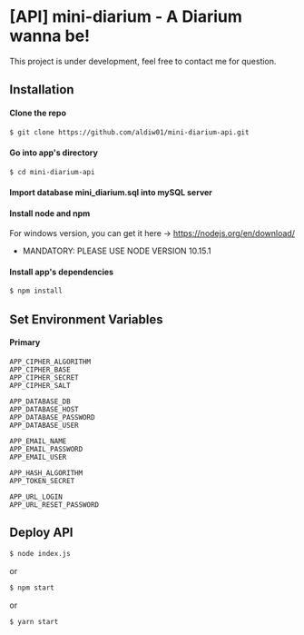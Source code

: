 # [API] mini-diarium - A Diarium wanna be!
This project is under development, feel free to contact me for question.

## Installation

#### Clone the repo
``` bash
$ git clone https://github.com/aldiw01/mini-diarium-api.git
```

#### Go into app's directory
``` bash
$ cd mini-diarium-api
```

#### Import database mini_diarium.sql into mySQL server

#### Install node and npm
For windows version, you can get it here -> https://nodejs.org/en/download/ 
* MANDATORY: PLEASE USE NODE VERSION 10.15.1

#### Install app's dependencies
``` bash
$ npm install
```

## Set Environment Variables

#### Primary
```
APP_CIPHER_ALGORITHM
APP_CIPHER_BASE
APP_CIPHER_SECRET
APP_CIPHER_SALT

APP_DATABASE_DB
APP_DATABASE_HOST
APP_DATABASE_PASSWORD
APP_DATABASE_USER

APP_EMAIL_NAME
APP_EMAIL_PASSWORD
APP_EMAIL_USER

APP_HASH_ALGORITHM
APP_TOKEN_SECRET

APP_URL_LOGIN
APP_URL_RESET_PASSWORD
```

## Deploy API
``` bash
$ node index.js
```
or
``` bash
$ npm start
```
or
``` bash
$ yarn start
```
